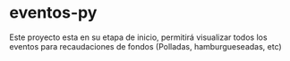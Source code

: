 # eventos-py
Este proyecto esta en su etapa de inicio, permitirá visualizar todos los eventos para recaudaciones de fondos (Polladas, hamburgueseadas, etc)
